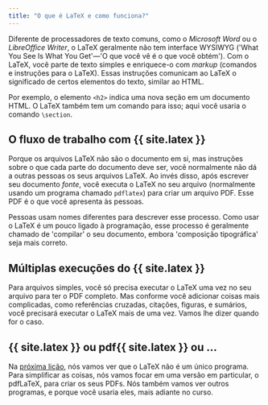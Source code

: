 ```yaml
---
title: "O que é LaTeX e como funciona?"
---
```


Diferente de processadores de texto comuns, como o _Microsoft Word_ ou o
_LibreOffice Writer_, o LaTeX geralmente não tem interface WYSIWYG ('What You
See Is What You Get'&mdash;'O que você vê é o que você obtém').  Com o LaTeX,
você parte de texto simples e enriquece-o com _markup_ (comandos e instruções
para o LaTeX).  Essas instruções comunicam ao LaTeX o significado de certos
elementos do texto, similar ao HTML.

Por exemplo, o elemento `<h2>` indica uma nova seção em um documento HTML.
O LaTeX também tem um comando para isso; aqui você usaria o comando `\section`.

## O fluxo de trabalho com {{ site.latex }}

Porque os arquivos LaTeX não são o documento em si, mas instruções sobre o que
cada parte do documento deve ser, você normalmente não dá a outras pessoas os
seus arquivos LaTeX.  Ao invés disso, após escrever seu documento _fonte_, você
executa o LaTeX no seu arquivo (normalmente usando um programa chamado
`pdflatex`) para criar um arquivo PDF.  Esse PDF é o que você apresenta às
pessoas.

Pessoas usam nomes diferentes para descrever esse processo.  Como usar o LaTeX
é um pouco ligado à programação, esse processo é geralmente chamado de
'compilar' o seu documento, embora 'composição tipográfica' seja mais correto.

## Múltiplas execuções do {{ site.latex }}

Para arquivos simples, você só precisa executar o LaTeX uma vez no seu arquivo
para ter o PDF completo.  Mas conforme você adicionar coisas mais complicadas,
como referências cruzadas, citações, figuras, e sumários, você precisará
executar o LaTeX mais de uma vez.  Vamos lhe dizer quando for o caso.

## {{ site.latex }} ou pdf{{ site.latex }} ou ...

Na [próxima lição](lesson-02), nós vamos ver que o LaTeX não é um único
programa.  Para simplificar as coisas, nós vamos focar em uma versão em
particular, o pdfLaTeX, para criar os seus PDFs.  Nós também vamos ver outros
programas, e porque você usaria eles, mais adiante no curso.
